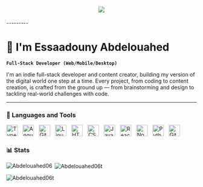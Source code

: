 <h1 align="center">
  <a href="https://git.io/typing-svg">
    <img src="https://readme-typing-svg.herokuapp.com?font=Fira+Code&pause=1000&width=435&lines=Welcome+to+%F0%9F%91%8B;+Abdelouahed+Essaadouny's+GitHub+">
  </a>
</h1>
---------

# 👋​ I'm Essaadouny Abdelouahed

**`Full-Stack Developer (Web/Mobile/Desktop)`**

I'm an indie full-stack developer and content creator, building my version of the digital world one step at a time. Every project, from coding to content creation, is crafted from the ground up — from brainstorming and design to tackling real-world challenges with code.

--------------
### 🧰 Languages and Tools

<img align="left" alt="TypeScript" width="30px" style="padding-right:10px;" src="https://cdn.jsdelivr.net/gh/devicons/devicon/icons/typescript/typescript-plain.svg" />
<img align="left" alt="Angular" width="30px" style="padding-right:10px;" src="https://cdn.jsdelivr.net/gh/devicons/devicon/icons/angularjs/angularjs-plain.svg" />
<img align="left" alt="Git" width="30px" style="padding-right:10px;" src="https://cdn.jsdelivr.net/gh/devicons/devicon/icons/git/git-original.svg" />
<img align="left" alt="Linux" width="30px" style="padding-right:10px;" src="https://cdn.jsdelivr.net/gh/devicons/devicon/icons/linux/linux-original.svg" />
<img align="left" alt="HTML" width="30px" style="padding-right:10px;" src="https://cdn.jsdelivr.net/gh/devicons/devicon/icons/html5/html5-plain.svg" />
<img align="left" alt="CSS" width="30px" style="padding-right:10px;" src="https://cdn.jsdelivr.net/gh/devicons/devicon/icons/css3/css3-plain.svg" />
<img align="left" alt="JavaScript" width="30px" style="padding-right:10px;" src="https://cdn.jsdelivr.net/gh/devicons/devicon/icons/javascript/javascript-plain.svg" />
<img align="left" alt="React" width="30px" style="padding-right:10px;" src="https://cdn.jsdelivr.net/gh/devicons/devicon/icons/react/react-original.svg" />
<img align="left" alt="NodeJS" width="30px" style="padding-right:10px;" src="https://cdn.jsdelivr.net/gh/devicons/devicon/icons/nodejs/nodejs-original.svg" />
<img align="left" alt="Python" width="30px" style="padding-right:10px;" src="https://cdn.jsdelivr.net/gh/devicons/devicon/icons/python/python-plain.svg" />
<img align="left" alt="GitHub" width="30px" style="padding-right:10px;" src="https://cdn.jsdelivr.net/gh/devicons/devicon/icons/github/github-original.svg" />
<br />

#

### 📊 Stats

<p><img align="left" src="https://github-readme-stats.vercel.app/api/top-langs?username=Abdelouahed06&show_icons=true&locale=en&layout=compact" alt="Abdelouahed06" /></p>

<p>&nbsp;<img align="center" src="https://github-readme-stats.vercel.app/api?username=Abdelouahed06&show_icons=true&locale=en" alt="Abdelouahed06t" /></p>

<p><img align="center" src="https://github-readme-streak-stats.herokuapp.com/?user=Abdelouahed06&" alt="Abdelouahed06t" /></p>
